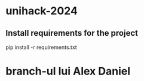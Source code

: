# unihack-2024

## Install requirements for the project
pip install -r requirements.txt

# branch-ul lui Alex Daniel